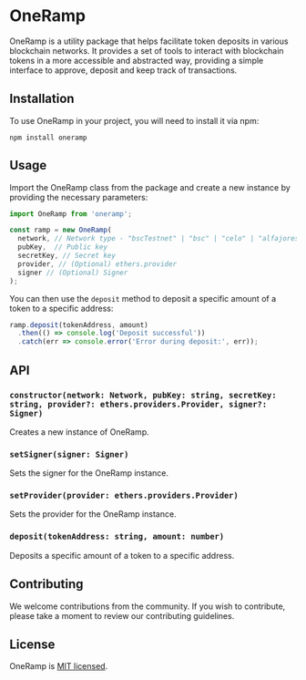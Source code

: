 # OneRamp

OneRamp is a utility package that helps facilitate token deposits in various blockchain networks. It provides a set of tools to interact with blockchain tokens in a more accessible and abstracted way, providing a simple interface to approve, deposit and keep track of transactions.

## Installation

To use OneRamp in your project, you will need to install it via npm:

```
npm install oneramp
```

## Usage

Import the OneRamp class from the package and create a new instance by providing the necessary parameters:

```javascript
import OneRamp from 'oneramp';

const ramp = new OneRamp(
  network, // Network type - "bscTestnet" | "bsc" | "celo" | "alfajores"
  pubKey,  // Public key
  secretKey, // Secret key
  provider, // (Optional) ethers.provider
  signer // (Optional) Signer
);
```

You can then use the `deposit` method to deposit a specific amount of a token to a specific address:

```javascript
ramp.deposit(tokenAddress, amount)
  .then(() => console.log('Deposit successful'))
  .catch(err => console.error('Error during deposit:', err));
```

## API

### `constructor(network: Network, pubKey: string, secretKey: string, provider?: ethers.providers.Provider, signer?: Signer)`

Creates a new instance of OneRamp.

### `setSigner(signer: Signer)`

Sets the signer for the OneRamp instance.

### `setProvider(provider: ethers.providers.Provider)`

Sets the provider for the OneRamp instance.

### `deposit(tokenAddress: string, amount: number)`

Deposits a specific amount of a token to a specific address. 

## Contributing

We welcome contributions from the community. If you wish to contribute, please take a moment to review our contributing guidelines.

## License

OneRamp is [MIT licensed](./LICENSE).
